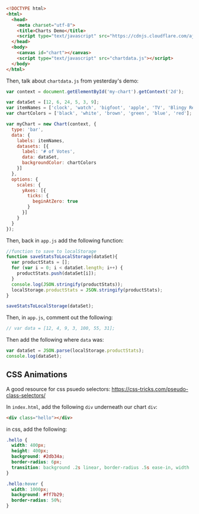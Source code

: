 ```HTML
<!DOCTYPE html>
<html>
  <head>
    <meta charset="utf-8">
    <title>Charts Demo</title>
    <script type="text/javascript" src="https://cdnjs.cloudflare.com/ajax/libs/Chart.js/2.4.0/Chart.min.js"></script>
  </head>
  <body>
    <canvas id="chart"></canvas>
    <script type="text/javascript" src="chartdata.js"></script>
  </body>
</html>
```  

Then, talk about `chartdata.js` from yesterday's demo:  
```javascript
var context = document.getElementById('my-chart').getContext('2d');

var dataSet = [12, 6, 24, 5, 3, 9];
var itemNames = ['clock', 'watch', 'bigfoot', 'apple', 'TV', 'Blingy Red Shoes'];
var chartColors = ['black', 'white', 'brown', 'green', 'blue', 'red'];

var myChart = new Chart(context, {
  type: 'bar',
  data: {
    labels: itemNames,
    datasets: [{
      label: '# of Votes',
      data: dataSet,
      backgroundColor: chartColors
    }]
  },
  options: {
    scales: {
      yAxes: [{
        ticks: {
          beginAtZero: true
        }
      }]
    }
  }
});
```  

Then, back in `app.js` add the following function:  
```javascript
//function to save to localStorage
function saveStatsToLocalStorage(dataSet){
  var productStats = [];
  for (var i = 0; i < dataSet.length; i++) {
    productStats.push(dataSet[i]);
  }
  console.log(JSON.stringify(productStats));
  localStorage.productStats = JSON.stringify(productStats);
}

saveStatsToLocalStorage(dataSet);
```  

Then, in `app.js`, comment out the following:  
```javascript
// var data = [12, 4, 9, 3, 100, 55, 31];
```  

Then add the following where `data` was:  
```javascript
var dataSet = JSON.parse(localStorage.productStats);
console.log(dataSet);
```  

## CSS Animations  
A good resource for css psuedo selectors:
https://css-tricks.com/pseudo-class-selectors/  

In `index.html`, add the following `div` underneath our chart `div`:
```html
<div class="hello"></div>
```  

in css, add the following:  
```css
.hello {
  width: 400px;
  height: 400px;
  background: #2db34a;
  border-radius: 6px;
  transition: background .2s linear, border-radius .5s ease-in, width .25s ease-in-out;
}

.hello:hover {
  width: 1000px;
  background: #ff7b29;
  border-radius: 50%;
}
```  
